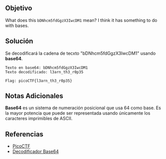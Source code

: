 ## Objetivo
What does this `bDNhcm5fdGgzX3IwcDM1` mean? I think it has something to do with bases.
## Solución
Se decodificará la cadena de tecxto "bDNhcm5fdGgzX3IwcDM1" usando **base64**.

```
Texto en base64: bDNhcm5fdGgzX3IwcDM1
Texto decodificado: l3arn_th3_r0p35

Flag: picoCTF{l3arn_th3_r0p35}
```
## Notas Adicionales
**Base64** es un sistema de numeración posicional que usa 64 como base. Es la mayor potencia que puede ser representada usando únicamente los caracteres imprimibles de ASCII.
## Referencias
- [PicoCTF](https://play.picoctf.org)
- [Decodificador Base64](https://www.base64decode.org)